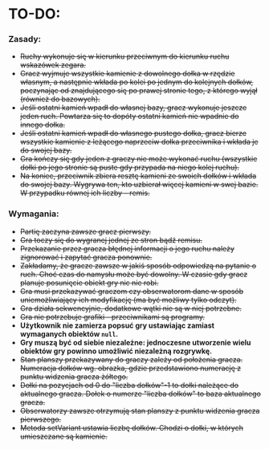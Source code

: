 # TO-DO:

### Zasady:
- ~~Ruchy wykonuje się w kierunku przeciwnym do kierunku ruchu wskazówek zegara.~~
- ~~Gracz wyjmuje wszystkie kamienie z dowolnego dołka w rzędzie własnym, a następnie wkłada po kolei po jednym do kolejnych dołków, poczynając od znajdującego się po prawej stronie tego, z którego wyjął (również do bazowych).~~
- ~~Jeśli ostatni kamień wpadł do własnej bazy, gracz wykonuje jeszcze jeden ruch. Powtarza się to dopóty ostatni kamień nie wpadnie do innego dołka.~~
- ~~Jeśli ostatni kamień wpadł do własnego pustego dołka, gracz bierze wszystkie kamienie z leżącego naprzeciw dołka przeciwnika i wkłada je do swojej bazy.~~
- ~~Gra kończy się gdy jeden z graczy nie może wykonać ruchu (wszystkie dołki po jego stronie są puste gdy przypada na niego kolej ruchu).~~
- ~~Na koniec, przeciwnik zbiera resztę kamieni ze swoich dołków i wkłada do swojej bazy. Wygrywa ten, kto uzbierał więcej kamieni w swej bazie. W przypadku równej ich liczby – remis.~~

### Wymagania:
- ~~Partię zaczyna zawsze gracz pierwszy.~~
- ~~Gra toczy się do wygranej jednej ze stron bądź remisu.~~
- ~~Przekazanie przez gracza błędnej informacji o jego ruchu należy zignorować i zapytać gracza ponownie.~~
- ~~Zakładamy, że gracze zawsze w jakiś sposób odpowiedzą na pytanie o ruch. Choć czas do namysłu może być dowolny. W czasie gdy gracz planuje posunięcie obiekt gry nic nie robi.~~
- ~~Gra musi przekazywać graczom czy obserwatorom dane w sposób uniemożliwiający ich modyfikację (ma być możliwy tylko odczyt).~~
- ~~Gra działa sekwencyjnie, dodatkowe wątki nie są w niej potrzebne.~~
- ~~Gra nie potrzebuje grafiki - przeciwnikami są programy.~~
- **Użytkownik nie zamierza popsuć gry ustawiając zamiast wymaganych obiektów `null`.**
- **Gry muszą być od siebie niezależne: jednoczesne utworzenie wielu obiektów gry powinno umożliwić niezależną rozgrywkę.**
- ~~Stan planszy przekazywany do graczy zależy od położenia gracza. Numeracja dołków wg. obrazka, gdzie przedstawiono numerację z punktu widzenia gracza żółtego.~~
- ~~Dołki na pozycjach od 0 do "liczba dołków"-1 to dołki należące do aktualnego gracza. Dołek o numerze "liczba dołków" to baza aktualnego gracza.~~
- ~~Obserwatorzy zawsze otrzymują stan planszy z punktu widzenia gracza pierwszego.~~
- ~~Metoda setVariant ustawia liczbę dołków. Chodzi o dołki, w których umieszczane są kamienie.~~